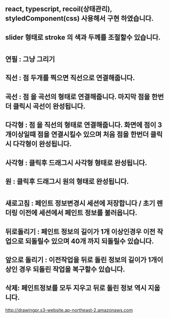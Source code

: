 ## react, typescript, recoil(상태관리), styledComponent(css) 사용해서 구현 하였습니다.
## slider 형태로 stroke 의 색과 두께를 조절할수 있습니다.
#
## 연필 : 그냥 그리기
## 직선 : 점 두개를 찍으면 직선으로 연결해줍니다.
## 곡선 : 점 을 곡선의 형태로 연결해줍니다. 마지막 점을 한번더 클릭시 곡선이 완성됩니다.
## 다각형 : 점 을 직선의 형태로 연결해줍니다. 화면에 점이 3개이상일때 점을 연결시킬수 있으며 처음 점을 한번더 클릭시 다각형이 완성됩니다.
## 사각형 : 클릭후 드래그시 사각형 형태로 완성됩니다.
## 원 : 클릭후 드래그시 원의 형태로 완성됩니다.
#
## 새로고침 : 페인트 정보변경시 세션에 저장합니다 / 초기 렌더링 이전에 세션에서 페인트 정보를 불러옵니다.
## 뒤로돌리기 : 페인트 정보의 길이가 1개 이상인경우 이전 작업으로 되돌릴수 있으며 40개 까지 되돌릴수 있습니다.
## 앞으로 돌리기 : 이전작업을 뒤로 돌린 정보의 길이가 1개이상인 경우 되돌린 작업을 복구할수 있습니다.
## 삭제: 페인트정보를 모두 지우고 뒤로 돌린 정보 역시 지웁니다.

http://drawingpr.s3-website.ap-northeast-2.amazonaws.com